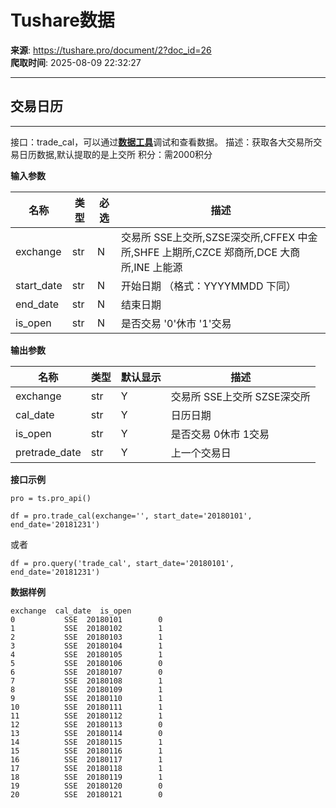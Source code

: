 # Tushare数据

**来源**: https://tushare.pro/document/2?doc_id=26  
**爬取时间**: 2025-08-09 22:32:27

---

## 交易日历

---

接口：trade\_cal，可以通过[**数据工具**](https://tushare.pro/webclient/)调试和查看数据。
描述：获取各大交易所交易日历数据,默认提取的是上交所
积分：需2000积分

**输入参数**

| 名称 | 类型 | 必选 | 描述 |
| --- | --- | --- | --- |
| exchange | str | N | 交易所 SSE上交所,SZSE深交所,CFFEX 中金所,SHFE 上期所,CZCE 郑商所,DCE 大商所,INE 上能源 |
| start\_date | str | N | 开始日期 （格式：YYYYMMDD 下同） |
| end\_date | str | N | 结束日期 |
| is\_open | str | N | 是否交易 '0'休市 '1'交易 |

**输出参数**

| 名称 | 类型 | 默认显示 | 描述 |
| --- | --- | --- | --- |
| exchange | str | Y | 交易所 SSE上交所 SZSE深交所 |
| cal\_date | str | Y | 日历日期 |
| is\_open | str | Y | 是否交易 0休市 1交易 |
| pretrade\_date | str | Y | 上一个交易日 |

**接口示例**

```
pro = ts.pro_api()

df = pro.trade_cal(exchange='', start_date='20180101', end_date='20181231')
```

或者

```
df = pro.query('trade_cal', start_date='20180101', end_date='20181231')
```

**数据样例**

```
exchange  cal_date  is_open
0           SSE  20180101        0
1           SSE  20180102        1
2           SSE  20180103        1
3           SSE  20180104        1
4           SSE  20180105        1
5           SSE  20180106        0
6           SSE  20180107        0
7           SSE  20180108        1
8           SSE  20180109        1
9           SSE  20180110        1
10          SSE  20180111        1
11          SSE  20180112        1
12          SSE  20180113        0
13          SSE  20180114        0
14          SSE  20180115        1
15          SSE  20180116        1
16          SSE  20180117        1
17          SSE  20180118        1
18          SSE  20180119        1
19          SSE  20180120        0
20          SSE  20180121        0
```
